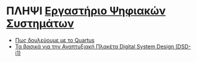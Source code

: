 # ΠΛΗΨΙ [Εργαστήριο Ψηφιακών Συστημάτων](https://www.eap.gr/education/undergraduate/computer-science/topics/#eisagogi_stin_pliroforiki)

- [Πως δουλεύουμε με το Quartus](https://www.youtube.com/watch?v=-VxwGOhdkfc)
- [Τα βασικά για την Αναπτυξιακή Πλακέτα Digital System Design (DSD-i1)](https://youtu.be/D8aRbnIlPqI)
